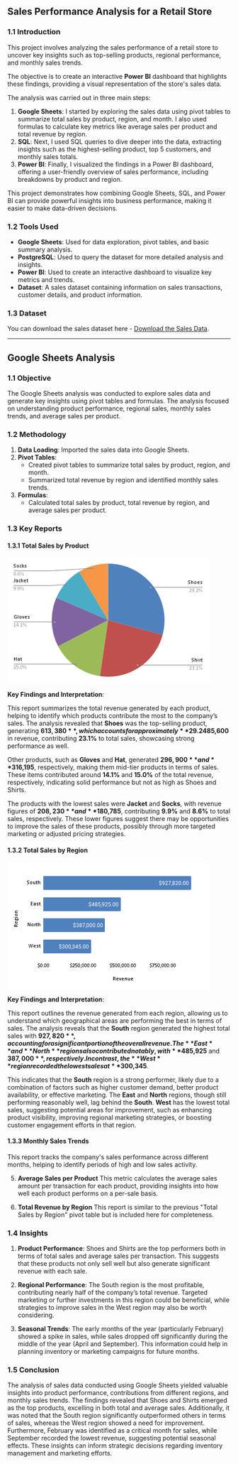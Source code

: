 ## Sales Performance Analysis for a Retail Store

### 1.1 Introduction
This project involves analyzing the sales performance of a retail store to uncover key insights such as top-selling products, regional performance, and monthly sales trends. 

The objective is to create an interactive **Power BI** dashboard that highlights these findings, providing a visual representation of the store's sales data. 

The analysis was carried out in three main steps:
1. **Google Sheets**: I started by exploring the sales data using pivot tables to summarize total sales by product, region, and month. I also used formulas to calculate key metrics like average sales per product and total revenue by region.
2. **SQL**: Next, I used SQL queries to dive deeper into the data, extracting insights such as the highest-selling product, top 5 customers, and monthly sales totals.
3. **Power BI**: Finally, I visualized the findings in a Power BI dashboard, offering a user-friendly overview of sales performance, including breakdowns by product and region.

This project demonstrates how combining Google Sheets, SQL, and Power BI can provide powerful insights into business performance, making it easier to make data-driven decisions.

### 1.2 Tools Used
- **Google Sheets**: Used for data exploration, pivot tables, and basic summary analysis.
- **PostgreSQL**: Used to query the dataset for more detailed analysis and insights.
- **Power BI**: Used to create an interactive dashboard to visualize key metrics and trends.
- **Dataset**: A sales dataset containing information on sales transactions, customer details, and product information.

### 1.3 Dataset
You can download the sales dataset here - [Download the Sales Data](https://docs.google.com/spreadsheets/d/1uX7hdUgaS2KxBFbtkl-cvrYSC24ZxpggIzeDtGaa34w/edit?usp=sharing).

---

## Google Sheets Analysis
### 1.1 Objective
The Google Sheets analysis was conducted to explore sales data and generate key insights using pivot tables and formulas. The analysis focused on understanding product performance, regional sales, monthly sales trends, and average sales per product.

### 1.2 Methodology
1. **Data Loading**: Imported the sales data into Google Sheets.
2. **Pivot Tables**:
   - Created pivot tables to summarize total sales by product, region, and month.
   - Summarized total revenue by region and identified monthly sales trends.
3. **Formulas**:
   - Calculated total sales by product, total revenue by region, and average sales per product.
  
### 1.3 Key Reports

#### 1.3.1 Total Sales by Product

![Total Sales by Product](https://github.com/kabira-busari/LITA_Project-01_Sales-Performance-Analysis/blob/main/Sales%20%25%20by%20Product%20-%20Chart.png?raw=true)


**Key Findings and Interpretation**:

This report summarizes the total revenue generated by each product, helping to identify which products contribute the most to the company’s sales. The analysis revealed that **Shoes** was the top-selling product, generating **$613,380**, which accounts for approximately **29.2%** of the overall revenue. This indicates that shoes are in high demand and a major contributor to the store's sales. **Shirt** followed closely behind with **$485,600** in revenue, contributing **23.1%** to total sales, showcasing strong performance as well.

Other products, such as **Gloves** and **Hat**, generated **$296,900** and **$316,195**, respectively, making them mid-tier products in terms of sales. These items contributed around **14.1%** and **15.0%** of the total revenue, respectively, indicating solid performance but not as high as Shoes and Shirts.

The products with the lowest sales were **Jacket** and **Socks**, with revenue figures of **$208,230** and **$180,785**, contributing **9.9%** and **8.6%** to total sales, respectively. These lower figures suggest there may be opportunities to improve the sales of these products, possibly through more targeted marketing or adjusted pricing strategies.


#### 1.3.2 Total Sales by Region

![Sales Revenue by Region](https://github.com/kabira-busari/LITA_Project-01_Sales-Performance-Analysis/blob/main/Sales%20by%20Region%20-%20Chart.png?raw=true)

**Key Findings and Interpretation**:

This report outlines the revenue generated from each region, allowing us to understand which geographical areas are performing the best in terms of sales. The analysis reveals that the **South** region generated the highest total sales with **$927,820**, accounting for a significant portion of the overall revenue. The **East** and **North** regions also contributed notably, with **$485,925** and **$387,000**, respectively. In contrast, the **West** region recorded the lowest sales at **$300,345**.

This indicates that the **South** region is a strong performer, likely due to a combination of factors such as higher customer demand, better product availability, or effective marketing. The **East** and **North** regions, though still performing reasonably well, lag behind the **South**. **West** has the lowest total sales, suggesting potential areas for improvement, such as enhancing product visibility, improving regional marketing strategies, or boosting customer engagement efforts in that region.


#### 1.3.3 Monthly Sales Trends
This report tracks the company's sales performance across different months, helping to identify periods of high and low sales activity.

5. **Average Sales per Product**
This metric calculates the average sales amount per transaction for each product, providing insights into how well each product performs on a per-sale basis.

6. **Total Revenue by Region**
This report is similar to the previous "Total Sales by Region" pivot table but is included here for completeness.

### 1.4 Insights
1. **Product Performance**: Shoes and Shirts are the top performers both in terms of total sales and average sales per transaction. This suggests that these products not only sell well but also generate significant revenue with each sale.

2. **Regional Performance**: The South region is the most profitable, contributing nearly half of the company’s total revenue. Targeted marketing or further investments in this region could be beneficial, while strategies to improve sales in the West region may also be worth considering.
   
3. **Seasonal Trends**: The early months of the year (particularly February) showed a spike in sales, while sales dropped off significantly during the middle of the year (April and September). This information could help in planning inventory or marketing campaigns for future months.

### 1.5 Conclusion
The analysis of sales data conducted using Google Sheets yielded valuable insights into product performance, contributions from different regions, and monthly sales trends. The findings revealed that Shoes and Shirts emerged as the top products, excelling in both total and average sales. Additionally, it was noted that the South region significantly outperformed others in terms of sales, whereas the West region showed a need for improvement. Furthermore, February was identified as a critical month for sales, while September recorded the lowest revenue, suggesting potential seasonal effects. These insights can inform strategic decisions regarding inventory management and marketing efforts.
